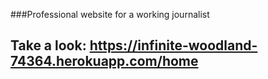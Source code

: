 ###Professional website for a working journalist


## Take a look: https://infinite-woodland-74364.herokuapp.com/home

